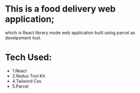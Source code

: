 # This is a food delivery web application;
  which is React library mode web application built using parcel as develpoment tool. 
# Tech Used:
- 1.React
- 2.Redux Tool Kit
- 4.Tailwind Css
- 5.Parcel
